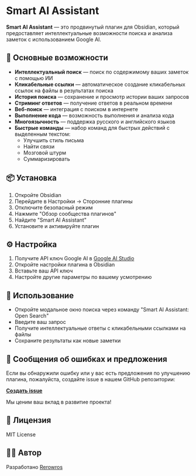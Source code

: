 # Smart AI Assistant

**Smart AI Assistant** — это продвинутый плагин для Obsidian, который предоставляет интеллектуальные возможности поиска и анализа заметок с использованием Google AI.

## 🚀 Основные возможности

- **Интеллектуальный поиск** — поиск по содержимому ваших заметок с помощью ИИ
- **Кликабельные ссылки** — автоматическое создание кликабельных ссылок на файлы в результатах поиска
- **История поиска** — сохранение и просмотр истории ваших запросов
- **Стриминг ответов** — получение ответов в реальном времени
- **Веб-поиск** — интеграция с поиском в интернете
- **Выполнение кода** — возможность выполнения и анализа кода
- **Многоязычность** — поддержка русского и английского языков
- **Быстрые команды** — набор команд для быстрых действий с выделенным текстом:
  - Улучшить стиль письма
  - Найти связи
  - Мозговой штурм
  - Суммаризировать

## 📦 Установка

1. Откройте Obsidian
2. Перейдите в Настройки → Сторонние плагины
3. Отключите безопасный режим
4. Нажмите "Обзор сообщества плагинов"
5. Найдите "Smart AI Assistant"
6. Установите и активируйте плагин

## ⚙️ Настройка

1. Получите API ключ Google AI в [Google AI Studio](https://aistudio.google.com/apikey)
2. Откройте настройки плагина в Obsidian
3. Вставьте ваш API ключ
4. Настройте другие параметры по вашему усмотрению

## 🎯 Использование

- Откройте модальное окно поиска через команду "Smart AI Assistant: Open Search"
- Введите ваш запрос
- Получите интеллектуальные ответы с кликабельными ссылками на файлы
- Сохраните результаты как новые заметки

## 🐛 Сообщения об ошибках и предложения

Если вы обнаружили ошибку или у вас есть предложения по улучшению плагина, пожалуйста, создайте issue в нашем GitHub репозитории:

**[Создать issue](https://github.com/Rerowros/obsidian-smart-ai-assistant/issues)**

Мы ценим ваш вклад в развитие проекта!

## 📝 Лицензия

MIT License

## 👨‍💻 Автор

Разработано [Rerowros](https://github.com/Rerowros)